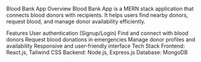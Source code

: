 Blood Bank App
Overview
Blood Bank App is a MERN stack application that connects blood donors with recipients. It helps users find nearby donors, request blood, and manage donor availability efficiently.

Features
User authentication (Signup/Login)
Find and connect with blood donors
Request blood donations in emergencies
Manage donor profiles and availability
Responsive and user-friendly interface
Tech Stack
Frontend: React.js, Tailwind CSS
Backend: Node.js, Express.js
Database: MongoDB
